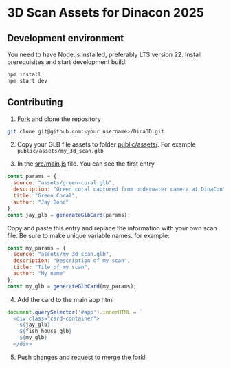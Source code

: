 # 3D Scan Assets for Dinacon 2025

## Development environment

You need to have Node.js installed, preferably LTS version 22. Install prerequisites and start development build:

```sh
npm install
npm start dev
```

## Contributing

1. [Fork](https://docs.github.com/en/pull-requests/collaborating-with-pull-requests/working-with-forks/fork-a-repo) and clone the repository

```sh
git clone git@github.com:<your username>/Dina3D.git
```

2. Copy your GLB file assets to folder [public/assets/](public/assets/). For example `public/assets/my_3d_scan.glb`

3. In the [src/main.js](src/main.js) file. You can see the first entry

```js
const params = {
  source: "assets/green-coral.glb",
  description: "Green coral captured from underwater camera at DinaCon",
  title: "Green Coral",
  author: "Jay Bond"
};
const jay_glb = generateGlbCard(params);
```

Copy and paste this entry and replace the information with your own scan file. Be sure to make unique variable names. for example:

```js
const my_params = {
  source: "assets/my_3d_scan.glb",
  description: "Description of my scan",
  title: "Tile of my scan",
  author: "My name"
};
const my_glb = generateGlbCard(my_params);
```

4. Add the card to the main app html

```js
document.querySelector('#app').innerHTML = `
  <div class="card-container">
    ${jay_glb}
    ${fish_house_glb}
    ${my_glb}
  </div>
```

5. Push changes and request to merge the fork!
